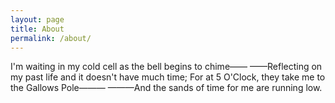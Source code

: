 ```yaml
---
layout: page
title: About
permalink: /about/
---
```


I'm waiting in my cold cell as the bell begins to chime——
	——Reflecting on my past life and it doesn't have much time;
For at 5 O'Clock, they take me to the Gallows Pole———
———And the sands of time for me are running low.